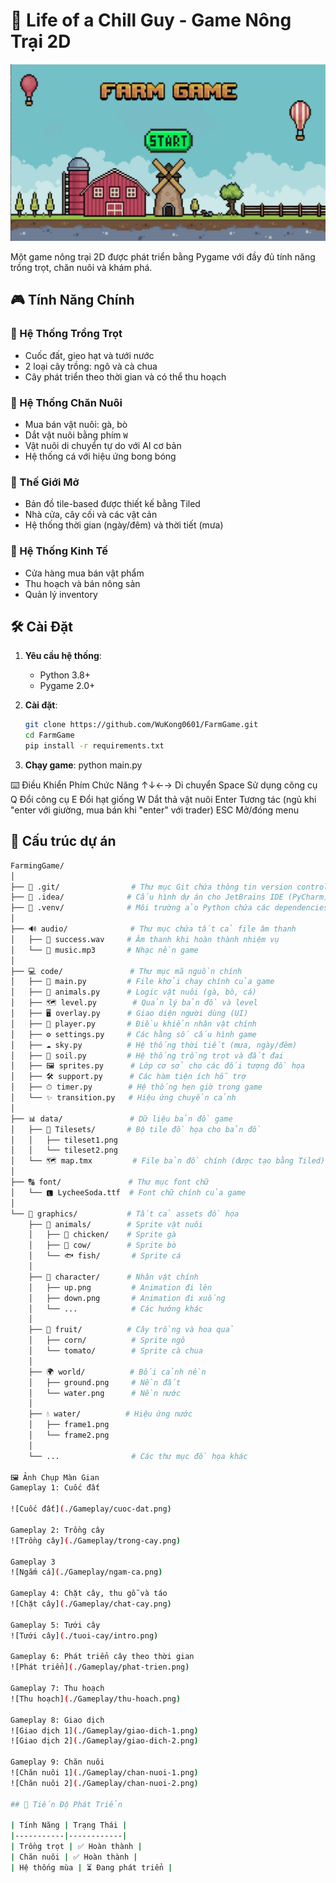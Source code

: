 # 🚜 Life of a Chill Guy - Game Nông Trại 2D
![Giới thiệu](./Gameplay/intro.png)

Một game nông trại 2D được phát triển bằng Pygame với đầy đủ tính năng trồng trọt, chăn nuôi và khám phá.

## 🎮 Tính Năng Chính

### 🌱 Hệ Thống Trồng Trọt
- Cuốc đất, gieo hạt và tưới nước
- 2 loại cây trồng: ngô và cà chua
- Cây phát triển theo thời gian và có thể thu hoạch

### 🐄 Hệ Thống Chăn Nuôi
- Mua bán vật nuôi: gà, bò
- Dắt vật nuôi bằng phím `W`
- Vật nuôi di chuyển tự do với AI cơ bản
- Hệ thống cá với hiệu ứng bong bóng

### 🏡 Thế Giới Mở
- Bản đồ tile-based được thiết kế bằng Tiled
- Nhà cửa, cây cối và các vật cản
- Hệ thống thời gian (ngày/đêm) và thời tiết (mưa)

### 🛒 Hệ Thống Kinh Tế
- Cửa hàng mua bán vật phẩm
- Thu hoạch và bán nông sản
- Quản lý inventory

## 🛠 Cài Đặt

1. **Yêu cầu hệ thống**:
   - Python 3.8+
   - Pygame 2.0+

2. **Cài đặt**:
   ```bash
   git clone https://github.com/WuKong0601/FarmGame.git
   cd FarmGame
   pip install -r requirements.txt

3. **Chạy game**:
  python main.py

⌨️ Điều Khiển
Phím	Chức Năng
↑↓←→	Di chuyển
Space	Sử dụng công cụ
Q	Đổi công cụ
E	Đổi hạt giống
W	Dắt thả vật nuôi
Enter	Tương tác (ngủ khi "enter với giường, mua bán khi "enter" với trader)
ESC	Mở/đóng menu

## 🌳 Cấu trúc dự án

```bash
FarmingGame/
│
├── 📁 .git/                # Thư mục Git chứa thông tin version control
├── 📁 .idea/              # Cấu hình dự án cho JetBrains IDE (PyCharm)
├── 📁 .venv/              # Môi trường ảo Python chứa các dependencies
│
├── 🔊 audio/              # Thư mục chứa tất cả file âm thanh
│   ├── 🎵 success.wav     # Âm thanh khi hoàn thành nhiệm vụ
│   └── 🎵 music.mp3       # Nhạc nền game
│
├── 💻 code/               # Thư mục mã nguồn chính
│   ├── 🚀 main.py         # File khởi chạy chính của game
│   ├── 🐄 animals.py      # Logic vật nuôi (gà, bò, cá)
│   ├── 🗺 level.py        # Quản lý bản đồ và level
│   ├── 🖥 overlay.py      # Giao diện người dùng (UI)
│   ├── 🧍 player.py       # Điều khiển nhân vật chính
│   ├── ⚙️ settings.py     # Các hằng số cấu hình game
│   ├── ☁️ sky.py          # Hệ thống thời tiết (mưa, ngày/đêm)
│   ├── 🌱 soil.py         # Hệ thống trồng trọt và đất đai
│   ├── 🖼 sprites.py      # Lớp cơ sở cho các đối tượng đồ họa
│   ├── 🛠 support.py      # Các hàm tiện ích hỗ trợ
│   ├── ⏱ timer.py        # Hệ thống hẹn giờ trong game
│   └── ✨ transition.py   # Hiệu ứng chuyển cảnh
│
├── 📊 data/               # Dữ liệu bản đồ game
│   ├── 📁 Tilesets/       # Bộ tile đồ họa cho bản đồ
│   │   ├── tileset1.png
│   │   └── tileset2.png
│   └── 🗺 map.tmx         # File bản đồ chính (được tạo bằng Tiled)
│
├── 🔠 font/               # Thư mục font chữ
│   └── 🅻 LycheeSoda.ttf  # Font chữ chính của game
│
└── 🎨 graphics/           # Tất cả assets đồ họa
    ├── 🐓 animals/        # Sprite vật nuôi
    │   ├── 🐔 chicken/    # Sprite gà
    │   ├── 🐄 cow/        # Sprite bò
    │   └── 🐟 fish/       # Sprite cá
    │
    ├── 🧍 character/      # Nhân vật chính
    │   ├── up.png         # Animation đi lên
    │   ├── down.png       # Animation đi xuống
    │   └── ...            # Các hướng khác
    │
    ├── 🌽 fruit/          # Cây trồng và hoa quả
    │   ├── corn/          # Sprite ngô
    │   └── tomato/        # Sprite cà chua
    │
    ├── 🌍 world/          # Bối cảnh nền
    │   ├── ground.png     # Nền đất
    │   └── water.png      # Nền nước
    │
    ├── 💧 water/          # Hiệu ứng nước
    │   ├── frame1.png
    │   └── frame2.png
    │
    └── ...                # Các thư mục đồ họa khác

🖼️ Ảnh Chụp Màn Gian
Gameplay 1: Cuốc đất

![Cuốc đất](./Gameplay/cuoc-dat.png)

Gameplay 2: Trồng cây
![Trồng cây](./Gameplay/trong-cay.png)

Gameplay 3
![Ngắm cá](./Gameplay/ngam-ca.png)

Gameplay 4: Chặt cây, thu gỗ và táo
![Chặt cây](./Gameplay/chat-cay.png)

Gameplay 5: Tưới cây
![Tưới cây](./tuoi-cay/intro.png)

Gameplay 6: Phát triển cây theo thời gian
![Phát triển](./Gameplay/phat-trien.png)

Gameplay 7: Thu hoạch
![Thu hoạch](./Gameplay/thu-hoach.png)

Gameplay 8: Giao dịch
![Giao dịch 1](./Gameplay/giao-dich-1.png)
![Giao dịch 2](./Gameplay/giao-dich-2.png)

Gameplay 9: Chăn nuôi
![Chăn nuôi 1](./Gameplay/chan-nuoi-1.png)
![Chăn nuôi 2](./Gameplay/chan-nuoi-2.png)

## 📌 Tiến Độ Phát Triển

| Tính Năng | Trạng Thái |
|-----------|------------|
| Trồng trọt | ✅ Hoàn thành |
| Chăn nuôi | ✅ Hoàn thành |
| Hệ thống mùa | ⏳ Đang phát triển |

